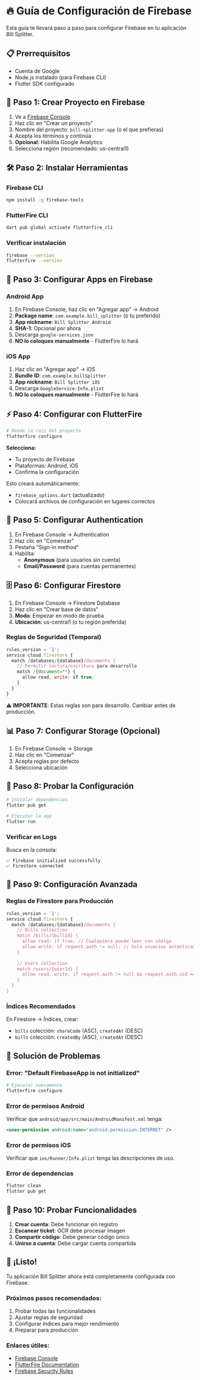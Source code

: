 # 🔥 Guía de Configuración de Firebase

Esta guía te llevará paso a paso para configurar Firebase en tu aplicación Bill Splitter.

## 📋 Prerrequisitos

- Cuenta de Google
- Node.js instalado (para Firebase CLI)
- Flutter SDK configurado

## 🚀 Paso 1: Crear Proyecto en Firebase

1. Ve a [Firebase Console](https://console.firebase.google.com)
2. Haz clic en "Crear un proyecto"
3. Nombre del proyecto: `bill-splitter-app` (o el que prefieras)
4. Acepta los términos y continúa
5. **Opcional**: Habilita Google Analytics
6. Selecciona región (recomendado: us-central1)

## 🛠️ Paso 2: Instalar Herramientas

### Firebase CLI
```bash
npm install -g firebase-tools
```

### FlutterFire CLI
```bash
dart pub global activate flutterfire_cli
```

### Verificar instalación
```bash
firebase --version
flutterfire --version
```

## 📱 Paso 3: Configurar Apps en Firebase

### Android App
1. En Firebase Console, haz clic en "Agregar app" → Android
2. **Package name**: `com.example.bill_splitter` (o tu preferido)
3. **App nickname**: `Bill Splitter Android`
4. **SHA-1**: Opcional por ahora
5. Descarga `google-services.json`
6. **NO lo coloques manualmente** - FlutterFire lo hará

### iOS App
1. Haz clic en "Agregar app" → iOS
2. **Bundle ID**: `com.example.billSplitter`
3. **App nickname**: `Bill Splitter iOS`
4. Descarga `GoogleService-Info.plist`
5. **NO lo coloques manualmente** - FlutterFire lo hará

## ⚡ Paso 4: Configurar con FlutterFire

```bash
# Desde la raíz del proyecto
flutterfire configure
```

**Selecciona:**
- Tu proyecto de Firebase
- Plataformas: Android, iOS
- Confirma la configuración

Esto creará automáticamente:
- `firebase_options.dart` (actualizado)
- Colocará archivos de configuración en lugares correctos

## 🔐 Paso 5: Configurar Authentication

1. En Firebase Console → Authentication
2. Haz clic en "Comenzar"
3. Pestaña "Sign-in method"
4. Habilita:
   - **Anonymous** (para usuarios sin cuenta)
   - **Email/Password** (para cuentas permanentes)

## 🗄️ Paso 6: Configurar Firestore

1. En Firebase Console → Firestore Database
2. Haz clic en "Crear base de datos"
3. **Modo**: Empezar en modo de prueba
4. **Ubicación**: us-central1 (o tu región preferida)

### Reglas de Seguridad (Temporal)
```javascript
rules_version = '2';
service cloud.firestore {
  match /databases/{database}/documents {
    // Permitir lectura/escritura para desarrollo
    match /{document=**} {
      allow read, write: if true;
    }
  }
}
```

**⚠️ IMPORTANTE**: Estas reglas son para desarrollo. Cambiar antes de producción.

## 📊 Paso 7: Configurar Storage (Opcional)

1. En Firebase Console → Storage
2. Haz clic en "Comenzar"
3. Acepta reglas por defecto
4. Selecciona ubicación

## 🧪 Paso 8: Probar la Configuración

```bash
# Instalar dependencias
flutter pub get

# Ejecutar la app
flutter run
```

### Verificar en Logs
Busca en la consola:
```
✅ Firebase initialized successfully
✅ Firestore connected
```

## 🔧 Paso 9: Configuración Avanzada

### Reglas de Firestore para Producción
```javascript
rules_version = '2';
service cloud.firestore {
  match /databases/{database}/documents {
    // Bills collection
    match /bills/{billId} {
      allow read: if true; // Cualquiera puede leer con código
      allow write: if request.auth != null; // Solo usuarios autenticados pueden escribir
    }
    
    // Users collection
    match /users/{userId} {
      allow read, write: if request.auth != null && request.auth.uid == userId;
    }
  }
}
```

### Índices Recomendados
En Firestore → Índices, crear:
- `bills` colección: `shareCode` (ASC), `createdAt` (DESC)
- `bills` colección: `createdBy` (ASC), `createdAt` (DESC)

## 🚨 Solución de Problemas

### Error: "Default FirebaseApp is not initialized"
```bash
# Ejecutar nuevamente
flutterfire configure
```

### Error de permisos Android
Verificar que `android/app/src/main/AndroidManifest.xml` tenga:
```xml
<uses-permission android:name="android.permission.INTERNET" />
```

### Error de permisos iOS
Verificar que `ios/Runner/Info.plist` tenga las descripciones de uso.

### Error de dependencias
```bash
flutter clean
flutter pub get
```

## 📱 Paso 10: Probar Funcionalidades

1. **Crear cuenta**: Debe funcionar sin registro
2. **Escanear ticket**: OCR debe procesar imagen
3. **Compartir código**: Debe generar código único
4. **Unirse a cuenta**: Debe cargar cuenta compartida

## 🎉 ¡Listo!

Tu aplicación Bill Splitter ahora está completamente configurada con Firebase. 

### Próximos pasos recomendados:
1. Probar todas las funcionalidades
2. Ajustar reglas de seguridad
3. Configurar índices para mejor rendimiento
4. Preparar para producción

### Enlaces útiles:
- [Firebase Console](https://console.firebase.google.com)
- [FlutterFire Documentation](https://firebase.flutter.dev)
- [Firebase Security Rules](https://firebase.google.com/docs/rules)
